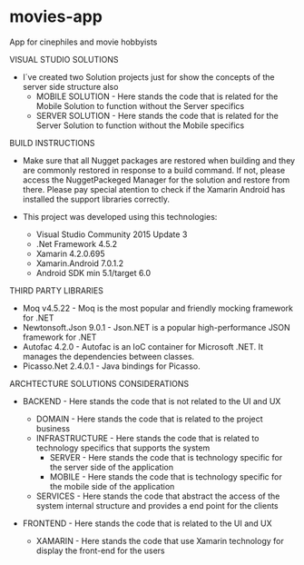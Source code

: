 # movies-app
App for cinephiles and movie hobbyists

VISUAL STUDIO SOLUTIONS
* I´ve created two Solution projects just for show the concepts of the server side structure also
	* MOBILE SOLUTION - Here stands the code that is related for the Mobile Solution to function without the Server specifics
	* SERVER SOLUTION - Here stands the code that is related for the Server Solution to function without the Mobile specifics
	
BUILD INSTRUCTIONS
* Make sure that all Nugget packages are restored when building and they are commonly restored in response to a build command.
If not, please access the NuggetPackeged Manager for the solution and restore from there.
Please pay special atention to check if the Xamarin Android has installed the support libraries correctly.

* This project was developed using this technologies:
	- Visual Studio Community 2015 Update 3
	- .Net Framework 4.5.2
	- Xamarin 4.2.0.695
	- Xamarin.Android 7.0.1.2
	- Android SDK min 5.1/target 6.0
	
THIRD PARTY LIBRARIES
* Moq v4.5.22 - Moq is the most popular and friendly mocking framework for .NET
* Newtonsoft.Json 9.0.1 - Json.NET is a popular high-performance JSON framework for .NET
* Autofac 4.2.0 - Autofac is an IoC container for Microsoft .NET. It manages the dependencies between classes.
* Picasso.Net 2.4.0.1 - Java bindings for Picasso.

ARCHTECTURE SOLUTIONS CONSIDERATIONS
* BACKEND - Here stands the code that is not related to the UI and UX
	* DOMAIN - Here stands the code that is related to the project business
	* INFRASTRUCTURE - Here stands the code that is related to technology specifics that supports the system
		* SERVER - Here stands the code that is technology specific for the server side of the application
		* MOBILE - Here stands the code that is technology specific for the mobile side of the application
	* SERVICES - Here stands  the code that abstract the access of the system internal structure and provides a end point for the clients
	
* FRONTEND - Here stands the code that is related to the UI and UX
	* XAMARIN - Here stands the code that use Xamarin technology for display the front-end for the users
